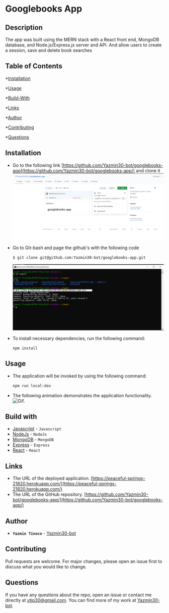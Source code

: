 # Googlebooks App



## Description
  
  The app was built using the MERN stack with a React front end, MongoDB database, and Node.js/Express.js server and API. And allow users to create a session, save and delete book searches 
  

  
  
## Table of Contents
  
  *[Installation](#installation)
  
  *[Usage](#usage)
  
  *[Build-With](#build-with)

  *[Links](#links)

  *[Author](#author)
  
  *[Contributing](#contributing)
  
  *[Questions](#questions)

## Installation
  * Go to the following link [https://github.com/Yazmin30-bot/googlebooks-app](https://github.com/Yazmin30-bot/googlebooks-app/) and clone it ![Git-bash commands to clone .](./Assets/googlebooks-app.png)
  * Go to Git-bash and page the github's with the following code
    ```
    $ git clone git@github.com:Yazmin30-bot/googlebooks-app.git
    ``` 
    ![Git-bash commands to clone .](./Assets/git-clone.png)
  

  * To install necessary dependencies, run the following command:
    ```
    npm install
    ```
## Usage

  * The application will be invoked by using the following command:

    ```bash
    npm run local:dev
    ```
  * The following animation demonstrates the application functionality.  
   ![Gif.](./Assets/gif.gif) 
   
## Build with 
  * [Javascript](https://www.javascript.com/) - `Javascript`
  * [NodeJs](https://nodejs.org/en/) - `NodeJs`
  * [MongoDB](https://nodejs.org/en/) - `MongoDB`
  * [Express](https://nodejs.org/en/) - `Express`
  * [React](https://nodejs.org/en/) - `React`

## Links
  * The URL of the deployed application.
  [https://peaceful-springs-21820.herokuapp.com/](https://peaceful-springs-21820.herokuapp.com/)
  * The URL of the GitHub repository.                                         [https://github.com/Yazmin30-bot/googlebooks-app/](https://github.com/Yazmin30-bot/googlebooks-app/)

## Author 
  * **`Yazmin Tinoco`**   - [Yazmin30-bot](https://github.com/Yazmin30-bot/)

## Contributing
  Pull requests are welcome. For major changes, please open an issue first to discuss what you would like to change. 


  
## Questions
  If you have any questions about the repo, open an issue or contact me directly at ytip30@gmail.com.
  You can find more of my work at [Yazmin30-bot](https://github.com/Yazmin30-bot/). 